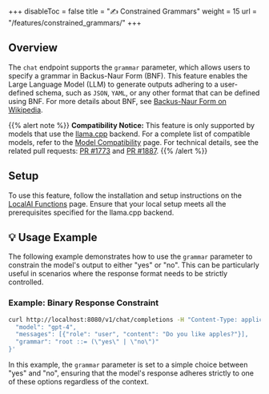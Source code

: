 +++
disableToc = false
title = "✍️ Constrained Grammars"
weight = 15
url = "/features/constrained_grammars/"
+++

## Overview

The `chat` endpoint supports the `grammar` parameter, which allows users to specify a grammar in Backus-Naur Form (BNF). This feature enables the Large Language Model (LLM) to generate outputs adhering to a user-defined schema, such as `JSON`, `YAML`, or any other format that can be defined using BNF. For more details about BNF, see [Backus-Naur Form on Wikipedia](https://en.wikipedia.org/wiki/Backus%E2%80%93Naur_form).

{{% alert note %}}
**Compatibility Notice:** This feature is only supported by models that use the [llama.cpp](https://github.com/ggerganov/llama.cpp) backend. For a complete list of compatible models, refer to the [Model Compatibility](docs/reference/compatibility-table) page. For technical details, see the related pull requests: [PR #1773](https://github.com/ggerganov/llama.cpp/pull/1773) and [PR #1887](https://github.com/ggerganov/llama.cpp/pull/1887).
{{% /alert %}}

## Setup

To use this feature, follow the installation and setup instructions on the [LocalAI Functions](docs/features/openai-functions) page. Ensure that your local setup meets all the prerequisites specified for the llama.cpp backend.

## 💡 Usage Example

The following example demonstrates how to use the `grammar` parameter to constrain the model's output to either "yes" or "no". This can be particularly useful in scenarios where the response format needs to be strictly controlled.

### Example: Binary Response Constraint

```bash
curl http://localhost:8080/v1/chat/completions -H "Content-Type: application/json" -d '{
  "model": "gpt-4",
  "messages": [{"role": "user", "content": "Do you like apples?"}],
  "grammar": "root ::= (\"yes\" | \"no\")"
}'
```

In this example, the `grammar` parameter is set to a simple choice between "yes" and "no", ensuring that the model's response adheres strictly to one of these options regardless of the context.